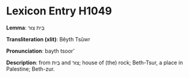 # Lexicon Entry H1049

**Lemma**: בֵּית צוּר

**Transliteration (xlit)**: Bêyth Tsûwr

**Pronunciation**: bayth tsoor'

**Description**:
from בַּיִת and צוּר; house of (the) rock; Beth-Tsur, a place in Palestine; Beth-zur.
